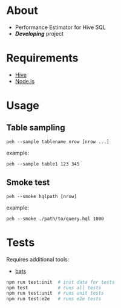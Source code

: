 # About

- Performance Estimator for Hive SQL
- _**Developing**_ project

# Requirements

- [Hive](https://hive.apache.org)
- [Node.js](https://nodejs.org)

# Usage


## Table sampling

`peh --sample tablename nrow [nrow ...]`

example:
```
peh --sample table1 123 345
```


## Smoke test

`peh --smoke hqlpath [nrow]`


example:
```
peh --smoke ./path/to/query.hql 1000
```


# Tests

Requires additional tools:

- [bats](https://github.com/sstephenson/bats)

``` sh
npm run test:init  # init data for tests
npm test           # runs all tests
npm run test:unit  # runs unit tests
npm run test:e2e   # runs e2e tests
```
